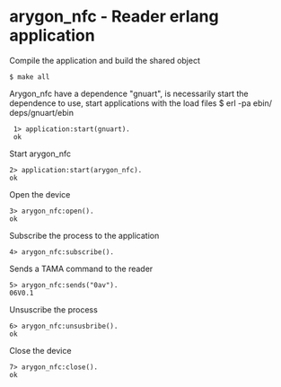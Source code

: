
arygon_nfc - Reader erlang application
======

Compile the application and build the shared object

    $ make all

Arygon_nfc have a dependence "gnuart", is necessarily start the dependence to use, start applications with the load files
     $ erl -pa ebin/ deps/gnuart/ebin
     
     1> application:start(gnuart).
     ok

Start arygon_nfc
     
    2> application:start(arygon_nfc).
    ok

Open the device 

    3> arygon_nfc:open().
    ok

Subscribe the process to the application

    4> arygon_nfc:subscribe().

Sends a TAMA  command to the reader

    5> arygon_nfc:sends("0av").
    06V0.1

Unsuscribe the process

    6> arygon_nfc:unsusbribe().
    ok

Close the device

    7> arygon_nfc:close().
    ok
